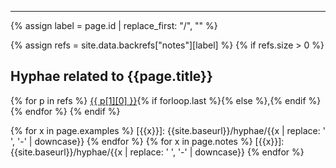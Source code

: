 -------------------------------------------------------------

{% assign label = page.id | replace_first: "/", "" %}

{% assign refs = site.data.backrefs["notes"][label] %}
{% if refs.size > 0 %}
## Hyphae related to {{page.title}}
{% for p in refs %} <a href="{{ site.baseurl }}/{{ p[0] }}">{{ p[1][0] }}</a>{% if forloop.last %}{% else %},{% endif %} {% endfor %}
{% endif %}

{% for x in page.examples %}
[{{x}}]: {{site.baseurl}}/hyphae/{{x | replace: ' ', '-' | downcase}}
{% endfor %}
{% for x in page.notes %}
[{{x}}]: {{site.baseurl}}/hyphae/{{x | replace: ' ', '-' | downcase}}
{% endfor %}